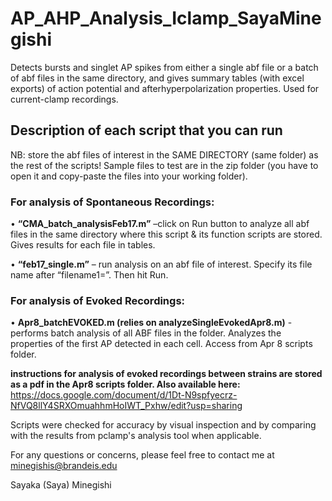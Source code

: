 # AP_AHP_Analysis_Iclamp_SayaMinegishi
Detects bursts and singlet AP spikes from either a single abf file or a batch of abf files in the same directory, and gives summary tables (with excel exports) of action potential and afterhyperpolarization properties. Used for current-clamp recordings.

## Description of each script that you can run

 NB: store the abf files of interest in the SAME DIRECTORY (same folder) as the rest of the scripts! Sample files to test are in the zip folder (you have to open it and copy-paste the files into your working folder).

### For analysis of Spontaneous Recordings:
• **“CMA_batch_analysisFeb17.m”** –click on Run button to analyze all abf files in the same directory where this script & its function scripts are stored. Gives results for each file in tables.

 • **“feb17_single.m”** – run analysis on an abf file of interest. Specify its file name after “filename1=”. Then hit Run.
 
### For analysis of Evoked Recordings:
 • **Apr8_batchEVOKED.m (relies on analyzeSingleEvokedApr8.m)** - performs batch analysis of all ABF files in the folder. Analyzes the properties of the first AP detected in each cell. Access from Apr 8 scripts folder.

**instructions for analysis of evoked recordings between strains are stored as a pdf in the Apr8 scripts folder. Also available here:** https://docs.google.com/document/d/1Dt-N9spfyecrz-NfVQ8llY4SRXOmuahhmHoIWT_Pxhw/edit?usp=sharing 


Scripts were checked for accuracy by visual inspection and by comparing with the results from pclamp's analysis tool when applicable. 

For any questions or concerns, please feel free to contact me at minegishis@brandeis.edu



Sayaka (Saya) Minegishi
